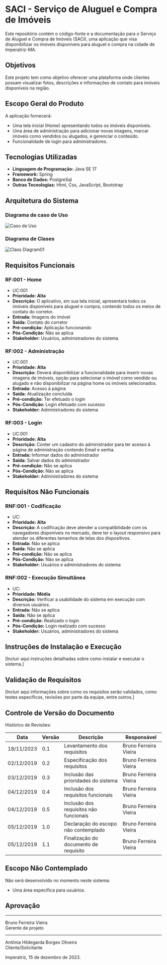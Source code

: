 # SACI - Serviço de Aluguel e Compra de Imóveis

Este repositório contém o código-fonte e a documentação para o Serviço de Aluguel e Compra de Imóveis (SACI), uma aplicação que visa disponibilizar os imóveis disponíveis para aluguel e compra na cidade de Imperatriz-MA.

## Objetivos

Este projeto tem como objetivo oferecer uma plataforma onde clientes possam visualizar fotos, descrições e informações de contato para imóveis disponíveis na região.

## Escopo Geral do Produto

A aplicação fornecerá:

- Uma tela inicial (Home) apresentando todos os imóveis disponíveis.
- Uma área de administração para adicionar novas imagens, marcar imóveis como vendidos ou alugados, e gerenciar o conteúdo.
- Funcionalidade de login para administradores.

## Tecnologias Utilizadas

- **Linguagem de Programação:** Java SE 17
- **Framework:** Spring
- **Banco de Dados:** PostgreSql
- **Outras Tecnologias:** Html, Css, JavaScript, Bootstrap

## Arquitetura do Sistema

### Diagrama de caso de Uso
![Caso de Uso](https://github.com/Bruno-FV/Saci/assets/60984829/06271799-8969-436d-b30b-b565a0055e7f)

### Diagrama de Clases
![Class Diagram01](https://github.com/Bruno-FV/Saci/assets/60984829/ab58bd63-388f-4be4-8fa4-296035449031)

## Requisitos Funcionais

### RF:001 - Home
- UC:001
- **Prioridade: Alta**
- **Descrição:** O aplicativo, em sua tela inicial, apresentará todos os imóveis disponíveis para aluguel e compra, contendo todos os meios de contato do corretor.
- **Entrada:** Imagens do imóvel
- **Saída:** Contato do corretor
- **Pré-condição:** Aplicação funcionando
- **Pós-Condição:** Não se aplica
- **Stakeholder:** Usuários, administradores do sistema

### RF:002 - Administração
- UC:001
- **Prioridade: Alta**
- **Descrição:** Deverá disponibilizar a funcionalidade para inserir novas imagens de imóveis, opção para selecionar o imóvel como vendido ou alugado e não disponibilizar na página home os imóveis selecionados.
- **Entrada:** Acesso à página
- **Saída:** Atualização concluída
- **Pré-condição:** Ter efetuado o login
- **Pós-Condição:** Login efetuado com sucesso
- **Stakeholder:** Administradores do sistema

### RF:003 - Login
- UC:001
- **Prioridade: Alta**
- **Descrição:** Conter um cadastro do administrador para ter acesso à página de administração contendo Email e senha.
- **Entrada:** Informar dados do administrador
- **Saída:** Salvar dados do administrador
- **Pré-condição:** Não se aplica
- **Pós-Condição:** Não se aplica
- **Stakeholder:** Administradores do sistema

## Requisitos Não Funcionais

### RNF:001 - Codificação
- UC:
- **Prioridade: Alta**
- **Descrição:** A codificação deve atender a compatibilidade com os navegadores disponíveis no mercado, deve ter o layout responsivo para atender os diferentes tamanhos de telas dos dispositivos.
- **Entrada:** Não se aplica
- **Saída:** Não se aplica
- **Pré-condição:** Não se aplica
- **Pós-Condição:** Não se aplica
- **Stakeholder:** Usuários e administradores do sistema

### RNF:002 - Execução Simultânea
- UC:
- **Prioridade: Média**
- **Descrição:** Verificar a usabilidade do sistema em execução com diversos usuários.
- **Entrada:** Não se aplica
- **Saída:** Não se aplica
- **Pré-condição:** Realizado o login
- **Pós-Condição:** Login realizado com sucesso
- **Stakeholder:** Usuários, administradores do sistema

## Instruções de Instalação e Execução

[Incluir aqui instruções detalhadas sobre como instalar e executar o sistema.]

## Validação de Requisitos

[Incluir aqui informações sobre como os requisitos serão validados, como testes específicos, revisões por parte da equipe, entre outros.]

## Controle de Versão do Documento

Histórico de Revisões:

| Data       | Versão | Descrição                   | Responsável            |
|------------|--------|-----------------------------|------------------------|
| 18/11/2023 | 0.1    | Levantamento dos requisitos | Bruno Ferreira Vieira |
| 02/12/2019 | 0.2    | Especificação dos requisitos | Bruno Ferreira Vieira |
| 03/12/2019 | 0.3    | Inclusão das prioridades do sistema | Bruno Ferreira Vieira |
| 04/12/2019 | 0.4    | Inclusão dos requisitos funcionais | Bruno Ferreira Vieira |
| 04/12/2019 | 0.5    | Inclusão dos requisitos não funcionais | Bruno Ferreira Vieira |
| 05/12/2019 | 1.0    | Declaração do escopo não contemplado | Bruno Ferreira Vieira |
| 05/12/2019 | 1.1    | Finalização do documento de requisito | Bruno Ferreira Vieira |

## Escopo Não Contemplado

Não será desenvolvido no momento neste sistema:

- Uma área específica para usuários.

## Aprovação

_______________________  
Bruno Ferreira Vieira  
Gerente de projeto

_______________________  
Antônia Hildegarda Borges Oliveira  
Cliente/Solicitante

Imperatriz, 15 de dezembro de 2023.
